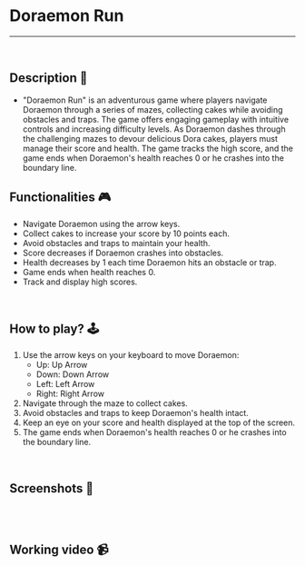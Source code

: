 # **Doraemon Run**

---

<br>

## **Description 📃**
<!-- add your game description here -->
- "Doraemon Run" is an adventurous game where players navigate Doraemon through a series of mazes, collecting cakes while avoiding obstacles and traps. The game offers engaging gameplay with intuitive controls and increasing difficulty levels. As Doraemon dashes through the challenging mazes to devour delicious Dora cakes, players must manage their score and health. The game tracks the high score, and the game ends when Doraemon's health reaches 0 or he crashes into the boundary line.

## **Functionalities 🎮**
<!-- add functionalities over here -->
- Navigate Doraemon using the arrow keys.
- Collect cakes to increase your score by 10 points each.
- Avoid obstacles and traps to maintain your health.
- Score decreases if Doraemon crashes into obstacles.
- Health decreases by 1 each time Doraemon hits an obstacle or trap.
- Game ends when health reaches 0.
- Track and display high scores.

<br>

## **How to play? 🕹️**
<!-- add the steps how to play games -->
1. Use the arrow keys on your keyboard to move Doraemon:
   - Up: Up Arrow
   - Down: Down Arrow
   - Left: Left Arrow
   - Right: Right Arrow
2. Navigate through the maze to collect cakes.
3. Avoid obstacles and traps to keep Doraemon's health intact.
4. Keep an eye on your score and health displayed at the top of the screen.
5. The game ends when Doraemon's health reaches 0 or he crashes into the boundary line.

<br>

## **Screenshots 📸**

<br>
<!-- add your screenshots like this -->
<!-- ![image](url) -->

<br>

## **Working video 📹**
<!-- add your working video over here -->


